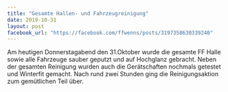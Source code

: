 ```yaml
---
title: "Gesamte Hallen- und Fahrzeugreinigung"
date: 2019-10-31
layout: post
facebook_url: "https://facebook.com/ffwenns/posts/3197358630339240"
---
```


Am heutigen Donnerstagabend den 31.Oktober wurde die gesamte FF Halle sowie alle Fahrzeuge sauber geputzt und auf Hochglanz gebracht. Neben der gesamten Reinigung wurden auch die Gerätschaften nochmals getestet und Winterfit gemacht. Nach rund zwei Stunden ging die Reinigungsaktion zum gemütlichen Teil über.